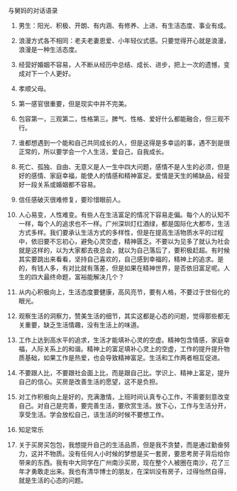 与舅妈的对话语录

1. 男生：阳光、积极、开朗、有内涵、有修养、上进、有生活态度、事业有成。

2. 浪漫方式各不相同：老夫老妻恩爱、小年轻仪式感。只要觉得开心就是浪漫，浪漫是一种生活态度。

3. 经营好婚姻不容易，人不断从经历中总结、成长、进步，把上一次的遗憾，变成对下一个人更好。

4. 孝顺父母。

5. 第一感官很重要，但是现实中并不完美。

6. 包容第一，三观第二，性格第三。脾气、性格、爱好什么都能融合，但三观不行。

7. 谁都想遇到一个能和自己共同成长的人，但是这得是多幸运的事，遇不到是很正常的，所以要学会一个人生活，爱自己，自我成长。

8. 死亡、孤独、自由、无意义是人一生中四大问题，感情不是人生的必须，但是好的感情、家庭幸福，能使人的情感和精神富足。爱情是天生的稀缺品，经营好一段关系或婚姻都不容易。

9. 信任感破灭很难修复，要珍惜眼前人。

10. 人心易变，人性难变。有些人在生活富足的情况下容易走偏。每个人的认知不一样，每个人的追求也不一样。广州深圳灯红酒绿，都是国际化大都市，生活方式多样。我们要承认生活方式的多样性，但是在提高生活物质水平的过程中，依旧要不忘初心，避免心灵空虚，精神匮乏。不要以为见多了就认为社会就是这样的，以为大家都去夜总会，就以为自己落后了，要积极赶超。有时候其实要跳出来看看，坚持自己喜欢的，自己感到幸福的，精神上的追求。是的，有钱人多，有对比就有落差，但是如果在精神世界，是否依旧富足呢。人生的四大最终命题，富裕能解决几个？


11. 从内心积极向上，生活态度要健康，高风亮节，要有人格，不要过于世俗化的眼光。

12. 观察生活的洞察力，赞美生活的细节，其实这都是心态的问题，觉得那些都无关重要，缺乏生活情趣，没有生活上的味道。

13. 工作上达到高水平的追求，生活才能填补心灵的空虚。精神包含情感，家庭幸福，人际关系上的和谐。精神上的富足填补心灵上的空虚，工作的提升提升物质基础，如果工作是热爱，也会导致精神富足。生活和工作两者相互促进。

14. 不要跟人比，不要跟社会面上比，而是跟自己比。学识上、精神上富足，提升自己的信心。买房是改善生活的愿望，这不是负担。

15. 对工作积极向上是好的，充满激情，上班时间认真专心工作，不需要刻意改变自己。对自己是完善，要完善生活，要欣赏生活。放下心，工作与生活分开，享受生活。学会放松自己，该生活的时候不要想工作。

16. 知足常乐

17. 关于买房买包包，我想提升自己的生活品质，但是我不贪婪，而是通过勤奋努力，这并不物质。没有任何人小时候的梦想是买一套房，要思考房子背后给你带来的东西。我有中大同学在广州南沙买房，现在整个人被圈在南沙，花了三年才勇敢走出来。我也有清华博士的朋友，在深圳没有房子，过得怡然自得，就是生活的心态的问题。

